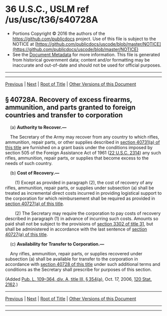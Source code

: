 ---
---

# 36 U.S.C., USLM ref /us/usc/t36/s40728A

* Portions Copyright © 2016 the authors of the https://github.com/publicdocs project.
  Use of this file is subject to the NOTICE at [https://github.com/publicdocs/uscode/blob/master/NOTICE](https://github.com/publicdocs/uscode/blob/master/NOTICE)
* See the [Document Metadata](././../../../../../../..//README.md) for more information.
  This file is generated from historical government data; content and/or formatting may be inaccurate and out-of-date and should not be used for official purposes.

----------
----------

[Previous](./../../../../../../..//us/usc/t36/stII/ptB/ch407/schII/m__us_usc_t36_s40728.md) | [Next](./../../../../../../..//us/usc/t36/stII/ptB/ch407/schII/m__us_usc_t36_s40729.md) | [Root of Title](./../../../../../../../) | [Other Versions of this Document](https://publicdocs.github.io/go/links?ns=uslm&ref=%2Fus%2Fusc%2Ft36%2Fs40728A)

## § 40728A. Recovery of excess firearms, ammunition, and parts granted to foreign countries and transfer to corporation

    (a) __Authority to Recover.—__ 

    The Secretary of the Army may recover from any country to which rifles, ammunition, repair parts, or other supplies described in [section 40731(a) of this title][/us/usc/t36/s40731/a] are furnished on a grant basis under the conditions imposed by section 505 of the Foreign Assistance Act of 1961 ([22 U.S.C. 2314][/us/usc/t22/s2314]) any such rifles, ammunition, repair parts, or supplies that become excess to the needs of such country.

    (b) __Cost of Recovery.—__ 

        (1) Except as provided in paragraph (2), the cost of recovery of any rifles, ammunition, repair parts, or supplies under subsection (a) shall be treated as incremental direct costs incurred in providing logistical support to the corporation for which reimbursement shall be required as provided in [section 40727(a) of this title][/us/usc/t36/s40727/a].

        (2) The Secretary may require the corporation to pay costs of recovery described in paragraph (1) in advance of incurring such costs. Amounts so paid shall not be subject to the provisions of [section 3302 of title 31][/us/usc/t31/s3302], but shall be administered in accordance with the last sentence of [section 40727(a) of this title][/us/usc/t36/s40727/a].

    (c) __Availability for Transfer to Corporation.—__ 

    Any rifles, ammunition, repair parts, or supplies recovered under subsection (a) shall be available for transfer to the corporation in accordance with [section 40728 of this title][/us/usc/t36/s40728] under such additional terms and conditions as the Secretary shall prescribe for purposes of this section.

(Added [Pub. L. 109–364, div. A, title III, § 354(a)][/us/pl/109/364/s354/a], Oct. 17, 2006, [120 Stat. 2162][/us/stat/120/2162].)

----------

[Previous](./../../../../../../..//us/usc/t36/stII/ptB/ch407/schII/m__us_usc_t36_s40728.md) | [Next](./../../../../../../..//us/usc/t36/stII/ptB/ch407/schII/m__us_usc_t36_s40729.md) | [Root of Title](./../../../../../../../) | [Other Versions of this Document](https://publicdocs.github.io/go/links?ns=uslm&ref=%2Fus%2Fusc%2Ft36%2Fs40728A)

----------
----------

[/us/usc/t36/s40731/a]: https://publicdocs.github.io/go/links?ns=uslm&ref=%2Fus%2Fusc%2Ft36%2Fs40731%2Fa
[/us/usc/t22/s2314]: https://publicdocs.github.io/go/links?ns=uslm&ref=%2Fus%2Fusc%2Ft22%2Fs2314
[/us/usc/t36/s40727/a]: https://publicdocs.github.io/go/links?ns=uslm&ref=%2Fus%2Fusc%2Ft36%2Fs40727%2Fa
[/us/usc/t31/s3302]: https://publicdocs.github.io/go/links?ns=uslm&ref=%2Fus%2Fusc%2Ft31%2Fs3302
[/us/usc/t36/s40727/a]: https://publicdocs.github.io/go/links?ns=uslm&ref=%2Fus%2Fusc%2Ft36%2Fs40727%2Fa
[/us/usc/t36/s40728]: https://publicdocs.github.io/go/links?ns=uslm&ref=%2Fus%2Fusc%2Ft36%2Fs40728
[/us/pl/109/364/s354/a]: https://publicdocs.github.io/go/links?ns=uslm&ref=%2Fus%2Fpl%2F109%2F364%2Fs354%2Fa
[/us/stat/120/2162]: https://publicdocs.github.io/go/links?ns=uslm&ref=%2Fus%2Fstat%2F120%2F2162


